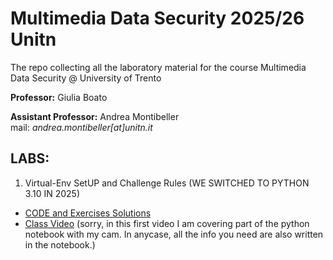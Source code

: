 # Multimedia Data Security 2025/26 Unitn
The repo collecting all the laboratory material for the course Multimedia Data Security @ University of Trento 

**Professor:** Giulia Boato 

**Assistant Professor:** Andrea Montibeller \
mail: *andrea.montibeller[at]unitn.it*

<!---## [Video Playlist](https://www.youtube.com/playlist?list=PLEUxdtdayXWuy0Sg6Qlgp6QUA5iw7l9YJ)--->


## LABS:

1. Virtual-Env SetUP and Challenge Rules (WE SWITCHED TO PYTHON 3.10 IN 2025)
- [CODE and Exercises Solutions](https://drive.google.com/file/d/161PnA5WdxXK0dFBJJ5SiFENktfv9b0Ug/view?usp=sharing) 
- [Class Video](https://youtu.be/AbMaN5joBBk)  (sorry, in this first video I am covering part of the python notebook with my cam. In anycase, all the info you need are also written in the notebook.)
<!---[YouTube Video Resume]()--->
<!---
2. Image Processing and Domain Transformation
- [CODE and Exercises Solutions](https://drive.google.com/file/d/1yCcVHnUp6KHC9-HF3n_B6j_VitBDU7v7/view?usp=sharing) 
- [Class Video](https://youtu.be/P7dZuoxVeAs) 


3. LSB Watermarking, Spread Spectrum Watermarking and Receiver operating characteristic (ROC) Curve
- [CODE and Exercises Solutions](https://drive.google.com/file/d/1OG3LBqgRz7kSBdJSLu3C4JYWi7IjQ0WC/view?usp=sharing) 
- [Class Video](https://youtu.be/kP1b-V-WVF8) 

4. Exercise Solutions Video
- [Class Video](https://youtu.be/XCkzV_0XYhg)

5. Photo Response non-Uniformity
- [CODE and Exercises Solutions](https://drive.google.com/file/d/1R2aevb_kM-3IXwQM0I_s4sOMC68b26uC/view?usp=sharing) 
- [Class Video](https://youtu.be/3DAK9K2owCg)

6. Tampering Detection
- [CODE and Exercises Solutions](https://drive.google.com/file/d/1i8eiuMnaJY3coKKkZFTQN5ot2dhPaivD/view?usp=sharing) 
- [Class Video]()--->

